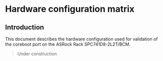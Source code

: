 # Hardware configuration matrix

## Introduction

This document describes the hardware configuration used for validation of the
coreboot port on the ASRock Rack SPC741D8-2L2T/BCM.

> Under construction
